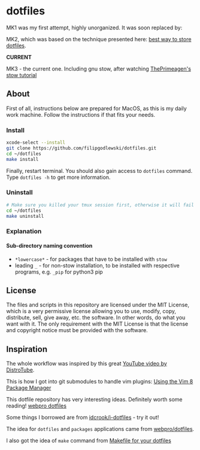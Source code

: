 # dotfiles

MK1 was my first attempt, highly unorganized. It was soon replaced by:

MK2, which was based on the technique presented here: [best way to store dotfiles](https://developer.atlassian.com/blog/2016/02/best-way-to-store-dotfiles-git-bare-repo/).

**CURRENT**

MK3 - the current one. Including gnu stow, after watching [ThePrimeagen's stow tutorial](https://www.youtube.com/watch?v=tkUllCAGs3c)

## About

First of all, instructions below are prepared for MacOS, as this is my daily work machine. Follow the instructions if that fits your needs.

### Install

```sh
xcode-select --install
git clone https://github.com/filipgodlewski/dotfiles.git
cd ~/dotfiles
make install
```

Finally, restart terminal. You should also gain access to `dotfiles` command. Type `dotfiles -h` to get more information.

### Uninstall

```sh
# Make sure you killed your tmux session first, otherwise it will fail
cd ~/dotfiles
make uninstall
```

### Explanation

#### Sub-directory naming convention

- `*lowercase*` - for packages that have to be installed with `stow`
- leading `_` - for non-stow installation, to be installed with respective programs, e.g. `_pip` for python3 pip

## License

The files and scripts in this repository are licensed under the MIT License, which is a very permissive license allowing you to use, modify, copy, distribute, sell, give away, etc. the software. In other words, do what you want with it. The only requirement with the MIT License is that the license and copyright notice must be provided with the software.

## Inspiration

The whole workflow was inspired by this great [YouTube video by DistroTube](https://www.youtube.com/watch?v=tBoLDpTWVOM).

This is how I got into git submodules to handle vim plugins: [Using the Vim 8 Package Manager](https://dvonrohr.com/2016/12/11/vim-package-manager/)

This dotfile repository has very interesting ideas. Definitely worth some reading! [webpro dotfiles](https://github.com/webpro/dotfiles)

Some things I borrowed are from [idcrook/i-dotfiles](https://github.com/idcrook/i-dotfiles) - try it out!

The idea for `dotfiles` and `packages` applications came from [webpro/dotfiles](https://github.com/webpro/dotfiles).

I also got the idea of `make` command from [Makefile for your dotfiles](https://polothy.github.io/post/2018-10-09-makefile-dotfiles/)
